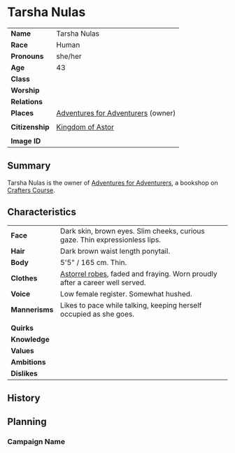 # Tarsha Nulas

|||
| --- | --- |
| **Name** | Tarsha Nulas | character.3
| **Race** | Human |
| **Pronouns** | she/her |
| **Age** | 43 |
| **Class** | |
| **Worship** | |
| **Relations** | |
| **Places** | [Adventures for Adventurers](../places/buildings/shops/adventures-for-adventurers.md) (owner) |
|||
| **Citizenship** | [Kingdom of Astor](../civilisations/kingdom-of-astor/kingdom-of-astor.md) |
|||
| **Image ID** | |

## Summary

Tarsha Nulas is the owner of [Adventures for Adventurers](../places/buildings/shops/adventures-for-adventurers.md), a bookshop on [Crafters Course](../places/streets/crafters-course.md).

## Characteristics

| | |
| --- | --- |
| **Face** | Dark skin, brown eyes. Slim cheeks, curious gaze. Thin expressionless lips. | characteristics.2
| **Hair** | Dark brown waist length ponytail. |
| **Body** | 5'5" / 165 cm. Thin. |
| **Clothes** | [Astorrel robes](../organisations/astorrel/uniforms/astorrel-robes.md), faded and fraying. Worn proudly after a career well served. |
| **Voice** | Low female register. Somewhat hushed. |
| **Mannerisms** | Likes to pace while talking, keeping herself occupied as she goes. |
| | |
| **Quirks** | |
| **Knowledge** | |
| **Values** | |
| **Ambitions** | |
| **Dislikes** | |

## History

## Planning

### Campaign Name
